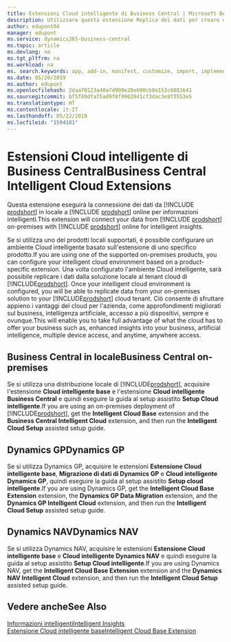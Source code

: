 ```yaml
---
title: Estensioni Cloud intelligente di Business Central | Microsoft Docs
description: Utilizzare questa estensione Replica dei dati per creare una copia dei dati nel cloud in modo da connettersi a Cloud intelligente.
author: edupont04
manager: edupont
ms.service: dynamics365-business-central
ms.topic: article
ms.devlang: na
ms.tgt_pltfrm: na
ms.workload: na
ms. search.keywords: app, add-in, manifest, customize, import, implement
ms.date: 05/20/2019
ms.author: edupont
ms.openlocfilehash: 2daa70123a40a7d908e20e600cb8e153c6881641
ms.sourcegitcommit: bf5f89dfaf5ad9f8f9902941cf3dac3e9f3553e5
ms.translationtype: HT
ms.contentlocale: it-IT
ms.lasthandoff: 05/22/2019
ms.locfileid: "1594181"
---
```

# <a name="business-central-intelligent-cloud-extensions"></a><span data-ttu-id="a42e0-103">Estensioni Cloud intelligente di Business Central</span><span class="sxs-lookup"><span data-stu-id="a42e0-103">Business Central Intelligent Cloud Extensions</span></span>

<span data-ttu-id="a42e0-104">Questa estensione eseguirà la connessione dei dati da [!INCLUDE [prodshort](includes/prodshort.md)] in locale a [!INCLUDE [prodshort](includes/prodshort.md)] online per informazioni intelligenti.</span><span class="sxs-lookup"><span data-stu-id="a42e0-104">This extension will connect your data from [!INCLUDE [prodshort](includes/prodshort.md)] on-premises with [!INCLUDE [prodshort](includes/prodshort.md)] online for intelligent insights.</span></span>  

<span data-ttu-id="a42e0-105">Se si utilizza uno dei prodotti locali supportati, è possibile configurare un ambiente Cloud intelligente basato sull'estensione di uno specifico prodotto.</span><span class="sxs-lookup"><span data-stu-id="a42e0-105">If you are using one of the supported on-premises products, you can configure your intelligent cloud environment based on a product-specific extension.</span></span><span data-ttu-id="a42e0-106"> Una volta configurato l'ambiente Cloud intelligente, sarà possibile replicare i dati dalla soluzione locale al tenant cloud di [!INCLUDE[prodshort](includes/prodshort.md)].</span><span class="sxs-lookup"><span data-stu-id="a42e0-106"> Once your intelligent cloud environment is configured, you will be able to replicate data from your on-premises solution to your [!INCLUDE[prodshort](includes/prodshort.md)] cloud tenant.</span></span> <span data-ttu-id="a42e0-107">Ciò consente di sfruttare appieno i vantaggi del cloud per l'azienda, come approfondimenti migliorati sul business, intelligenza artificiale, accesso a più dispositivi, sempre e ovunque.</span><span class="sxs-lookup"><span data-stu-id="a42e0-107">This will enable you to take full advantage of what the cloud has to offer your business such as, enhanced insights into your business, artificial intelligence, multiple device access, and anytime, anywhere access.</span></span>  

## <a name="business-central-on-premises"></a><span data-ttu-id="a42e0-108">Business Central in locale</span><span class="sxs-lookup"><span data-stu-id="a42e0-108">Business Central on-premises</span></span>
<span data-ttu-id="a42e0-109">Se si utilizza una distribuzione locale di [!INCLUDE[prodshort](includes/prodshort.md)], acquisire l'estensione **Cloud intelligente base** e l'estensione **Cloud intelligente Business Central** e quindi eseguire la guida al setup assistito **Setup Cloud intelligente**.</span><span class="sxs-lookup"><span data-stu-id="a42e0-109">If you are using an on-premises deployment of [!INCLUDE[prodshort](includes/prodshort.md)], get the **Intelligent Cloud Base** extension and the **Business Central Intelligent Cloud** extension, and then run the **Intelligent Cloud Setup** assisted setup guide.</span></span>  

## <a name="dynamics-gp"></a><span data-ttu-id="a42e0-110">Dynamics GP</span><span class="sxs-lookup"><span data-stu-id="a42e0-110">Dynamics GP</span></span>
<span data-ttu-id="a42e0-111">Se si utilizza Dynamics GP, acquisire le estensioni **Estensione Cloud intelligente base**, **Migrazione di dati di Dynamics GP** e **Cloud intelligente Dynamics GP**, quindi eseguire la guida al setup assistito **Setup cloud intelligente**.</span><span class="sxs-lookup"><span data-stu-id="a42e0-111">If you are using Dynamics GP, get the **Intelligent Cloud Base Extension** extension, the **Dynamics GP Data Migration** extension, and the **Dynamics GP Intelligent Cloud** extension, and then run the **Intelligent Cloud Setup** assisted setup guide.</span></span>  

## <a name="dynamics-nav"></a><span data-ttu-id="a42e0-112">Dynamics NAV</span><span class="sxs-lookup"><span data-stu-id="a42e0-112">Dynamics NAV</span></span>
<span data-ttu-id="a42e0-113">Se si utilizza Dynamics NAV, acquisire le estensioni **Estensione Cloud intelligente base** e **Cloud intelligente Dynamics NAV** e quindi eseguire la guida al setup assistito **Setup Cloud intelligente**.</span><span class="sxs-lookup"><span data-stu-id="a42e0-113">If you are using Dynamics NAV, get the **Intelligent Cloud Base Extension** extension and the **Dynamics NAV Intelligent Cloud** extension, and then run the **Intelligent Cloud Setup** assisted setup guide.</span></span>  

## <a name="see-also"></a><span data-ttu-id="a42e0-114">Vedere anche</span><span class="sxs-lookup"><span data-stu-id="a42e0-114">See Also</span></span>

[<span data-ttu-id="a42e0-115">Informazioni intelligenti</span><span class="sxs-lookup"><span data-stu-id="a42e0-115">Intelligent Insights</span></span>](about-intelligent-cloud.md)  
[<span data-ttu-id="a42e0-116">Estensione Cloud intelligente base</span><span class="sxs-lookup"><span data-stu-id="a42e0-116">Intelligent Cloud Base Extension</span></span>](ui-extensions-intelligent-cloud.md)  

